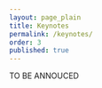 ```yaml
---
layout: page_plain
title: Keynotes
permalink: /keynotes/
order: 3
published: true
---
```


TO BE ANNOUCED
